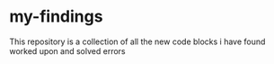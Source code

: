 # my-findings
This repository is a collection of all the new code blocks i have found worked upon and solved errors
